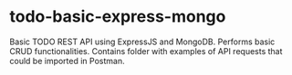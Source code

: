 # todo-basic-express-mongo
Basic TODO REST API using ExpressJS and MongoDB. Performs basic CRUD functionalities. Contains folder with examples of API requests that could be imported in Postman.
